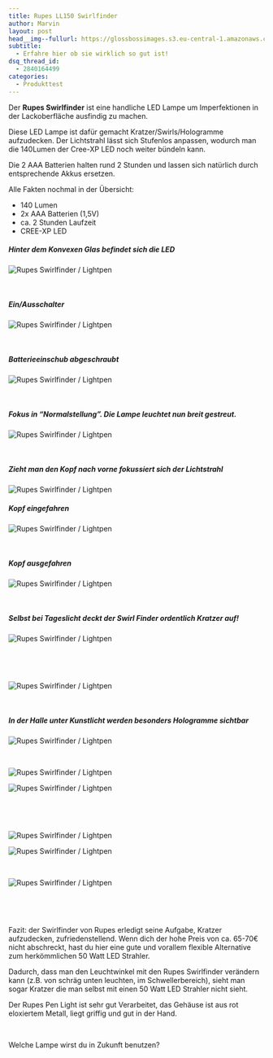 ```yaml
---
title: Rupes LL150 Swirlfinder
author: Marvin
layout: post
head__img--fullurl: https://glossbossimages.s3.eu-central-1.amazonaws.com/headerimg/rupesswirlfinder.jpg
subtitle:
  - Erfahre hier ob sie wirklich so gut ist!
dsq_thread_id:
  - 2840164499
categories:
  - Produkttest
---
```

Der **Rupes Swirlfinder** ist eine handliche LED Lampe um Imperfektionen in der Lackoberfläche ausfindig zu machen.

<p style="text-align: left;">
  Diese LED Lampe ist dafür gemacht Kratzer/Swirls/Hologramme aufzudecken. Der Lichtstrahl lässt sich Stufenlos anpassen, wodurch man die 140Lumen der Cree-XP LED noch weiter bündeln kann.
</p>

<p style="text-align: left;">
  Die 2 AAA Batterien halten rund 2 Stunden und lassen sich natürlich durch entsprechende Akkus ersetzen.
</p>

<p style="text-align: left;">
  Alle Fakten nochmal in der Übersicht:
</p>

*   140 Lumen
*   2x AAA Batterien (1,5V)
*   ca. 2 Stunden Laufzeit
*   CREE-XP LED

<h5 style="text-align: left;">
  Hinter dem Konvexen Glas befindet sich die LED
</h5>

![Rupes Swirlfinder / Lightpen](https://glossbossimages.s3.eu-central-1.amazonaws.com/marvin/berichte/rupeslightpen/P1020033.JPG)

&nbsp;

##### Ein/Ausschalter

![Rupes Swirlfinder / Lightpen](https://glossbossimages.s3.eu-central-1.amazonaws.com/marvin/berichte/rupeslightpen/P1020034.JPG)

&nbsp;

##### Batterieeinschub abgeschraubt

![Rupes Swirlfinder / Lightpen](https://glossbossimages.s3.eu-central-1.amazonaws.com/marvin/berichte/rupeslightpen/P1020035.jpg)

&nbsp;

##### Fokus in &#8220;Normalstellung&#8221;. Die Lampe leuchtet nun breit gestreut.

![Rupes Swirlfinder / Lightpen](https://glossbossimages.s3.eu-central-1.amazonaws.com/marvin/berichte/rupeslightpen/P1020036.jpg)

&nbsp;

##### Zieht man den Kopf nach vorne fokussiert sich der Lichtstrahl

![Rupes Swirlfinder / Lightpen](https://glossbossimages.s3.eu-central-1.amazonaws.com/marvin/berichte/rupeslightpen/P1020037.jpg?w=900)
&nbsp;

##### Kopf eingefahren

![Rupes Swirlfinder / Lightpen](https://glossbossimages.s3.eu-central-1.amazonaws.com/marvin/berichte/rupeslightpen/P1020038.JPG)

&nbsp;

##### Kopf ausgefahren

![Rupes Swirlfinder / Lightpen](https://glossbossimages.s3.eu-central-1.amazonaws.com/marvin/berichte/rupeslightpen/P1020039.JPG)

&nbsp;

##### Selbst bei Tageslicht deckt der Swirl Finder ordentlich Kratzer auf!

![Rupes Swirlfinder / Lightpen](https://glossbossimages.s3.eu-central-1.amazonaws.com/marvin/berichte/rupeslightpen/P1020047.JPG)

&nbsp;

&nbsp;

![Rupes Swirlfinder / Lightpen](https://glossbossimages.s3.eu-central-1.amazonaws.com/marvin/berichte/rupeslightpen/P1020050.JPG)

&nbsp;

##### In der Halle unter Kunstlicht werden besonders Hologramme sichtbar

![Rupes Swirlfinder / Lightpen](https://glossbossimages.s3.eu-central-1.amazonaws.com/marvin/berichte/rupeslightpen/P1020054.JPG)

&nbsp;

![Rupes Swirlfinder / Lightpen](https://glossbossimages.s3.eu-central-1.amazonaws.com/marvin/berichte/rupeslightpen/P1020056.JPG)

![Rupes Swirlfinder / Lightpen](https://glossbossimages.s3.eu-central-1.amazonaws.com/marvin/berichte/rupeslightpen/P1020057.JPG)

&nbsp;

&nbsp;

![Rupes Swirlfinder / Lightpen](https://glossbossimages.s3.eu-central-1.amazonaws.com/marvin/berichte/rupeslightpen/P1020060.JPG)

![Rupes Swirlfinder / Lightpen](https://glossbossimages.s3.eu-central-1.amazonaws.com/marvin/berichte/rupeslightpen/P1020061.JPG)

&nbsp;

![Rupes Swirlfinder / Lightpen](https://glossbossimages.s3.eu-central-1.amazonaws.com/marvin/berichte/rupeslightpen/P1020063.JPG)

&nbsp;

&nbsp;

Fazit: der Swirlfinder von Rupes erledigt seine Aufgabe, Kratzer aufzudecken, zufriedenstellend. Wenn dich der hohe Preis von ca. 65-70€ nicht abschreckt, hast du hier eine gute und vorallem flexible Alternative zum herkömmlichen 50 Watt LED Strahler.

Dadurch, dass man den Leuchtwinkel mit den Rupes Swirlfinder verändern kann (z.B. von schräg unten leuchten, im Schwellerbereich), sieht man sogar Kratzer die man selbst mit einen 50 Watt LED Strahler nicht sieht.

Der Rupes Pen Light ist sehr gut Verarbeitet, das Gehäuse ist aus rot eloxiertem Metall, liegt griffig und gut in der Hand.

&nbsp;

Welche Lampe wirst du in Zukunft benutzen?
